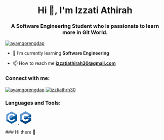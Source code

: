 <h1 align="center">Hi 👋, I'm Izzati Athirah</h1>
<h3 align="center">A Software Engineering Student who is passionate to learn more in Git World.</h3>

<p align="left"> <a href="https://twitter.com/ayamgorengdap" target="blank"><img src="https://img.shields.io/twitter/follow/ayamgorengdap?logo=twitter&style=for-the-badge" alt="ayamgorengdap" /></a> </p>

- 🌱 I’m currently learning **Software Engineering**

- 📫 How to reach me **izzatiathirah30@gmail.com**

<h3 align="left">Connect with me:</h3>
<p align="left">
<a href="https://twitter.com/ayamgorengdap" target="blank"><img align="center" src="https://raw.githubusercontent.com/rahuldkjain/github-profile-readme-generator/master/src/images/icons/Social/twitter.svg" alt="ayamgorengdap" height="30" width="40" /></a>
<a href="https://linkedin.com/in/izztiathrh30" target="blank"><img align="center" src="https://raw.githubusercontent.com/rahuldkjain/github-profile-readme-generator/master/src/images/icons/Social/linked-in-alt.svg" alt="izztiathrh30" height="30" width="40" /></a>
</p>

<h3 align="left">Languages and Tools:</h3>
<p align="left"> <a href="https://www.cprogramming.com/" target="_blank" rel="noreferrer"> <img src="https://raw.githubusercontent.com/devicons/devicon/master/icons/c/c-original.svg" alt="c" width="40" height="40"/> </a> <a href="https://www.w3schools.com/cpp/" target="_blank" rel="noreferrer"> <img src="https://raw.githubusercontent.com/devicons/devicon/master/icons/cplusplus/cplusplus-original.svg" alt="cplusplus" width="40" height="40"/> </a> </p>
### Hi there 👋

<!--
**izztiathrh/izztiathrh** is a ✨ _special_ ✨ repository because its `README.md` (this file) appears on your GitHub profile.

Here are some ideas to get you started:

- 🔭 I’m currently working on ...
- 🌱 I’m currently learning ...
- 👯 I’m looking to collaborate on ...
- 🤔 I’m looking for help with ...
- 💬 Ask me about ...
- 📫 How to reach me: ...
- 😄 Pronouns: ...
- ⚡ Fun fact: ...
-->
